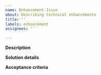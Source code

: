 ```yaml
---
name: Enhancement Issue
about: Describing technical enhancements
title: ''
labels: enhancement
assignees: ''

---
```


**Description**

**Solution details**

**Acceptance criteria**
